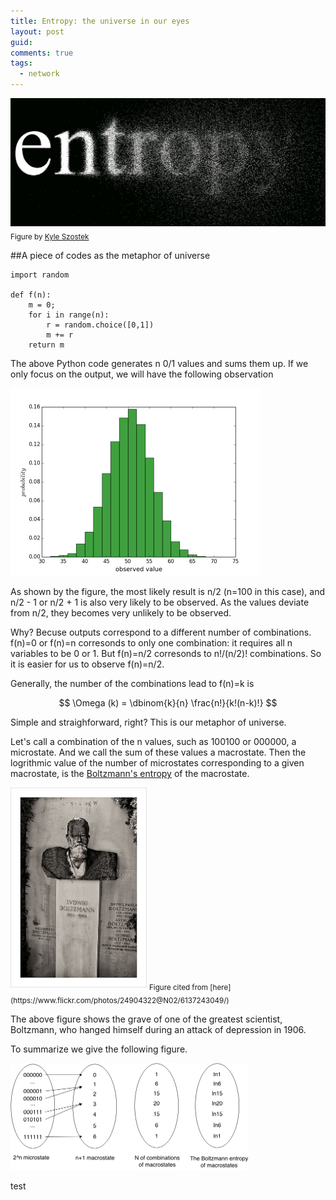 ```yaml
---
title: Entropy: the universe in our eyes
layout: post
guid:
comments: true
tags:
  - network
---
```


![entropy](/media/files/2014-06-05-Entropy-the-world-in-our-eyes/entropy.jpg)
<sub>Figure by [Kyle Szostek](http://vippasstothespiritworld.blogspot.com/2012/10/entropy-explained.html)</sub>


##A piece of codes as the metaphor of universe

    import random
	
	def f(n):
        m = 0;
        for i in range(n):
            r = random.choice([0,1])
            m += r
        return m
	

The above Python code generates n 0/1 values and sums them up. If we only focus on the output, 
we will have the following observation

<img src="/media/files/2014-06-05-Entropy-the-world-in-our-eyes/fre.png" height="300px" width="400px" />

As shown by the figure, the most likely result is n/2 (n=100 in this case), and n/2 - 1 or n/2 + 1 is also very likely to be observed. As the values deviate from n/2, they becomes very unlikely to be observed.

Why? Becuse outputs correspond to a different number of combinations. f(n)=0 or f(n)=n corresonds to only one combination: it requires all n variables to be 0 or 1. But f(n)=n/2 corresonds to n!/(n/2)! combinations. So it is easier for us to observe f(n)=n/2.

Generally, the number of the combinations lead to f(n)=k is 

$$
\Omega (k) = \dbinom{k}{n} \frac{n!}{k!(n-k)!}
$$

Simple and straighforward, right? This is our metaphor of universe. 

Let's call a combination of the n values, such as 100100 or 000000, a microstate. And we call the sum of these values a macrostate. Then the logrithmic value of the number of microstates corresponding to a given macrostate, is the [Boltzmann's entropy](http://en.wikipedia.org/wiki/Boltzmann's_entropy_formula) of the macrostate. 


<img src="/media/files/2014-06-05-Entropy-the-world-in-our-eyes/Boltzmann.jpg" height="320px" width="218px" />
<sub>Figure cited from [here](https://www.flickr.com/photos/24904322@N02/6137243049/)</sub>

The above figure shows the grave of one of the greatest scientist, Boltzmann, who hanged himself during an attack of depression in 1906. 

To summarize we give the following figure.

<img src="/media/files/2014-06-05-Entropy-the-world-in-our-eyes/entropydemo.png" height="171px" width="381px" />

test